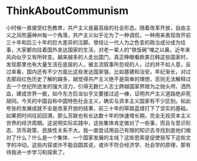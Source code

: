 # ThinkAboutCommunism

小时候一直接受红色教育，共产主义是最高级的社会形态。随着改革开放，自由主义之风吹遍神州每一个角落，共产主义似乎沦为了一种调侃，一种用来表现改开前三十年和后三十年的巨大差异的注脚。曾经让一代人为之色变的政治成分成为往事，大家都向往着国外发达国家的生活，对老一辈人的“铁饭碗”嗤之以鼻。近年来风向似乎又有所转变。越来越多的人走出国门，真正睁眼看欧美日韩这些国家时，发现那里也有大量生活在底层的人，被主流叙事所忽视的人，过的并不如人意，反过来看，国内还有不少方面比这些发达国家强，比如基建和治安。年纪渐长，对过去那段红色历史了解的越多，越觉得共产主义绝不是简单的理想，否则无法解释过去一个世纪所迸发的强大活力，引得无数仁人志士跨越国家界限为之抛头颅、洒热血，建成世界一极，如今东方巨龙似乎又要接过这一棒，证明共产主义道路绝非死胡同。今天的中国自称中国特色社会主义，确实与资本主义国家有不少区别。如此夸张的发展成就不全是改革开放的结果，前三十年的筚路蓝缕打下了坚实的基础。如果把时间往前回溯，那么苏联也有长达数十年的快速增长期，完全无视资本主义世界的经济周期。这说明实际实践中，这些集体肯定做对了一些事，而且与意识形态、货币政策、民族性关系不大。我一直尝试用自己有限的知识去寻找到底他们做对了什么？什么是一个集体、一个国家发展的主线？这些思索是促使我写下这些文字的冲动。这些内容或许不能自圆其说，或许不符合经济学、社会学的原理，那有待我进一步学习和探索了。
